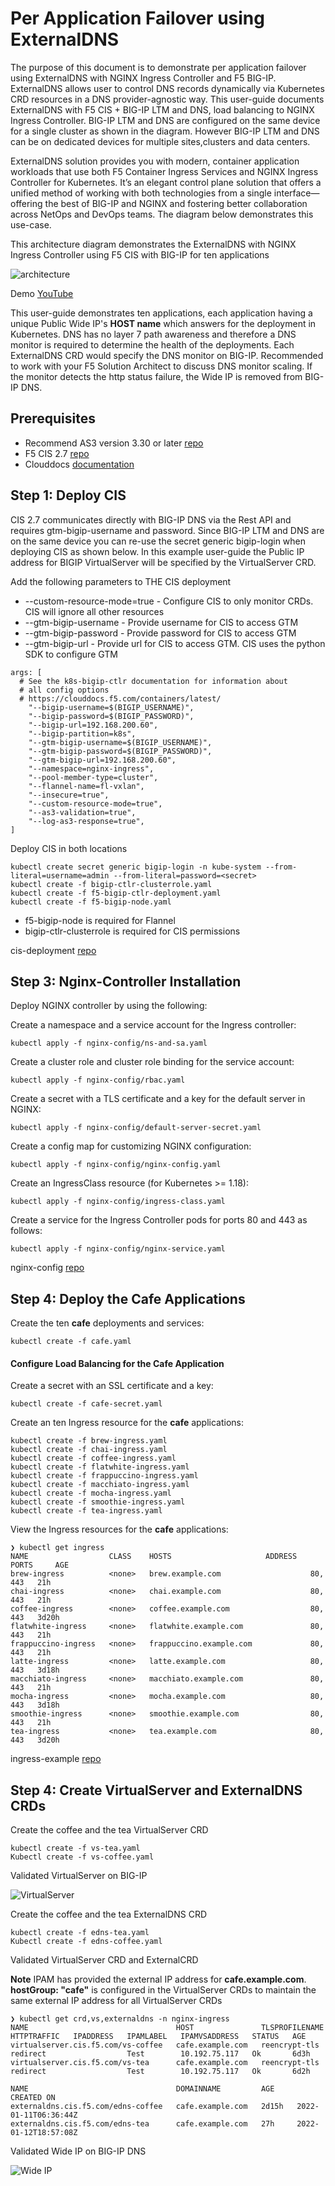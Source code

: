 # Per Application Failover using ExternalDNS

The purpose of this document is to demonstrate per application failover using ExternalDNS with NGINX Ingress Controller and F5 BIG-IP. ExternalDNS allows user to control DNS records dynamically via Kubernetes CRD resources in a DNS provider-agnostic way. This user-guide documents ExternalDNS with F5 CIS + BIG-IP LTM and DNS, load balancing to NGINX Ingress Controller. BIG-IP LTM and DNS are configured on the same device for a single cluster as shown in the diagram. However BIG-IP LTM and DNS can be on dedicated devices for multiple sites,clusters and data centers. 

ExternalDNS solution provides you with modern, container application workloads that use both F5 Container Ingress Services and NGINX Ingress Controller for Kubernetes. It’s an elegant control plane solution that offers a unified method of working with both technologies from a single interface—offering the best of BIG-IP and NGINX and fostering better collaboration across NetOps and DevOps teams. The diagram below demonstrates this use-case.

This architecture diagram demonstrates the ExternalDNS with NGINX Ingress Controller using F5 CIS with BIG-IP for ten applications

![architecture](https://github.com/mdditt2000/kubernetes-1-19/blob/master/cis%202.7.1/per-application-failover/diagram/2022-01-31_14-03-56.png)

Demo [YouTube]()

This user-guide demonstrates ten applications, each application having a unique Public Wide IP's **HOST name** which answers for the deployment in Kubernetes. DNS has no layer 7 path awareness and therefore a DNS monitor is required to determine the health of the deployments. Each ExternalDNS CRD would specify the DNS monitor on BIG-IP. Recommended to work with your F5 Solution Architect to discuss DNS monitor scaling. If the monitor detects the http status failure, the Wide IP is removed from BIG-IP DNS.

## Prerequisites

* Recommend AS3 version 3.30 or later [repo](https://github.com/F5Networks/f5-appsvcs-extension/releases/tag/v3.30.0)
* F5 CIS 2.7 [repo](https://github.com/F5Networks/k8s-bigip-ctlr/releases/tag/v2.7.0)
* Clouddocs [documentation](https://clouddocs.f5.com/containers/latest/userguide/crd/externaldns.html)

## Step 1: Deploy CIS

CIS 2.7 communicates directly with BIG-IP DNS via the Rest API and requires gtm-bigip-username and password. Since BIG-IP LTM and DNS are on the same device you can re-use the secret generic bigip-login when deploying CIS as shown below. In this example user-guide the Public IP address for BIGIP VirtualServer will be specified by the VirtualServer CRD. 

Add the following parameters to THE CIS deployment

* --custom-resource-mode=true - Configure CIS to only monitor CRDs. CIS will ignore all other resources
* --gtm-bigip-username - Provide username for CIS to access GTM
* --gtm-bigip-password - Provide password for CIS to access GTM
* --gtm-bigip-url - Provide url for CIS to access GTM. CIS uses the python SDK to configure GTM

```
args: [
  # See the k8s-bigip-ctlr documentation for information about
  # all config options
  # https://clouddocs.f5.com/containers/latest/
    "--bigip-username=$(BIGIP_USERNAME)",
    "--bigip-password=$(BIGIP_PASSWORD)",
    "--bigip-url=192.168.200.60",
    "--bigip-partition=k8s",
    "--gtm-bigip-username=$(BIGIP_USERNAME)",
    "--gtm-bigip-password=$(BIGIP_PASSWORD)",
    "--gtm-bigip-url=192.168.200.60",
    "--namespace=nginx-ingress",
    "--pool-member-type=cluster",
    "--flannel-name=fl-vxlan",
    "--insecure=true",
    "--custom-resource-mode=true",
    "--as3-validation=true",
    "--log-as3-response=true",
]
```

Deploy CIS in both locations

```
kubectl create secret generic bigip-login -n kube-system --from-literal=username=admin --from-literal=password=<secret>
kubectl create -f bigip-ctlr-clusterrole.yaml
kubectl create -f f5-bigip-ctlr-deployment.yaml
kubectl create -f f5-bigip-node.yaml
```
- f5-bigip-node is required for Flannel
- bigip-ctlr-clusterrole is required for CIS permissions 

cis-deployment [repo](https://github.com/mdditt2000/kubernetes-1-19/tree/master/cis%202.7.1/per-application-failover/cis/cis-deployment)

## Step 3: Nginx-Controller Installation

Deploy NGINX controller by using the following:

Create a namespace and a service account for the Ingress controller:
   
    kubectl apply -f nginx-config/ns-and-sa.yaml
   
Create a cluster role and cluster role binding for the service account:
   
    kubectl apply -f nginx-config/rbac.yaml
   
Create a secret with a TLS certificate and a key for the default server in NGINX:

    kubectl apply -f nginx-config/default-server-secret.yaml
    
Create a config map for customizing NGINX configuration:

    kubectl apply -f nginx-config/nginx-config.yaml
    
Create an IngressClass resource (for Kubernetes >= 1.18):  
    
    kubectl apply -f nginx-config/ingress-class.yaml
  
Create a service for the Ingress Controller pods for ports 80 and 443 as follows:

    kubectl apply -f nginx-config/nginx-service.yaml

nginx-config [repo](https://github.com/mdditt2000/kubernetes-1-19/tree/master/cis%202.7.1/edns-multi-host/nginx-config)

## Step 4: Deploy the Cafe Applications

Create the ten **cafe** deployments and services:

    kubectl create -f cafe.yaml

#### Configure Load Balancing for the Cafe Application

Create a secret with an SSL certificate and a key:

    kubectl create -f cafe-secret.yaml

Create an ten Ingress resource for the **cafe** applications:

    kubectl create -f brew-ingress.yaml
    kubectl create -f chai-ingress.yaml
    kubectl create -f coffee-ingress.yaml
    kubectl create -f flatwhite-ingress.yaml
    kubectl create -f frappuccino-ingress.yaml
    kubectl create -f macchiato-ingress.yaml
    kubectl create -f mocha-ingress.yaml
    kubectl create -f smoothie-ingress.yaml
    kubectl create -f tea-ingress.yaml

View the Ingress resources for the **cafe** applications:

```
❯ kubectl get ingress
NAME                  CLASS    HOSTS                     ADDRESS   PORTS     AGE
brew-ingress          <none>   brew.example.com                    80, 443   21h
chai-ingress          <none>   chai.example.com                    80, 443   21h
coffee-ingress        <none>   coffee.example.com                  80, 443   3d20h
flatwhite-ingress     <none>   flatwhite.example.com               80, 443   21h
frappuccino-ingress   <none>   frappuccino.example.com             80, 443   21h
latte-ingress         <none>   latte.example.com                   80, 443   3d18h
macchiato-ingress     <none>   macchiato.example.com               80, 443   21h
mocha-ingress         <none>   mocha.example.com                   80, 443   3d18h
smoothie-ingress      <none>   smoothie.example.com                80, 443   21h
tea-ingress           <none>   tea.example.com                     80, 443   3d20h

```

ingress-example [repo](https://github.com/mdditt2000/kubernetes-1-19/tree/master/cis%202.7.1/per-application-failover/ingress-example)

## Step 4: Create VirtualServer and ExternalDNS CRDs

Create the coffee and the tea VirtualServer CRD

    kubectl create -f vs-tea.yaml
    Kubectl create -f vs-coffee.yaml

Validated VirtualServer on BIG-IP

![VirtualServer](https://github.com/mdditt2000/kubernetes-1-19/blob/master/cis%202.7.1/edns-multi-host/diagram/2022-01-13_14-29-16.png)

Create the coffee and the tea ExternalDNS CRD

    kubectl create -f edns-tea.yaml
    Kubectl create -f edns-coffee.yaml

Validated VirtualServer CRD and ExternalCRD

**Note** IPAM has provided the external IP address for **cafe.example.com**. **hostGroup: "cafe"** is configured in the VirtualServer CRDs to maintain the same external IP address for all VirtualServer CRDs

```
❯ kubectl get crd,vs,externaldns -n nginx-ingress
NAME                                 HOST               TLSPROFILENAME   HTTPTRAFFIC   IPADDRESS   IPAMLABEL   IPAMVSADDRESS   STATUS   AGE
virtualserver.cis.f5.com/vs-coffee   cafe.example.com   reencrypt-tls    redirect                  Test        10.192.75.117   Ok       6d3h
virtualserver.cis.f5.com/vs-tea      cafe.example.com   reencrypt-tls    redirect                  Test        10.192.75.117   Ok       6d2h

NAME                                 DOMAINNAME         AGE     CREATED ON
externaldns.cis.f5.com/edns-coffee   cafe.example.com   2d15h   2022-01-11T06:36:44Z
externaldns.cis.f5.com/edns-tea      cafe.example.com   27h     2022-01-12T18:57:08Z                                               
```

Validated Wide IP on BIG-IP DNS

![Wide IP](https://github.com/mdditt2000/kubernetes-1-19/blob/master/cis%202.7.1/edns-multi-host/diagram/2022-01-13_14-20-27.png)